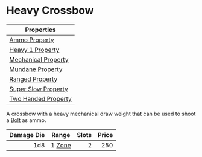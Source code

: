 # Heavy Crossbow

| Properties                                                                  |
| --------------------------------------------------------------------------- |
| [Ammo Property](../../Weapon%20Properties/Ammo%20Property.md)               |
| [Heavy 1 Property](../../Weapon%20Properties/Heavy%20X%20Property.md)       |
| [Mechanical Property](../../Weapon%20Properties/Mechanical%20Property.md)   |
| [Mundane Property](../../Material%20Properties/Mundane%20Property.md)       |
| [Ranged Property](../../Weapon%20Properties/Ranged%20Property.md)           |
| [Super Slow Property](../../Weapon%20Properties/Super%20Slow%20Property.md) |
| [Two Handed Property](../../Weapon%20Properties/Two%20Handed%20Property.md) |

A crossbow with a heavy mechanical draw weight that can be used to shoot a [Bolt](../Ammo/Bolt.md) as ammo.

| Damage Die | Range                                                          | Slots | Price |
| ---------: | -------------------------------------------------------------- | ----: | ----: |
|        1d8 | 1 [Zone](../../../Game%20Procedures/Core%20Procedures/Zone.md) |     2 |   250 |
